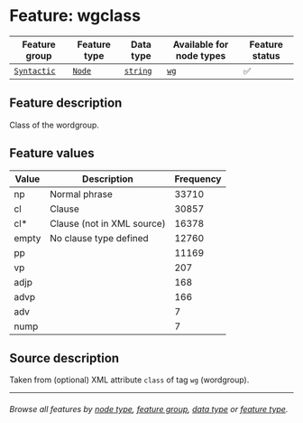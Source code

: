 # Feature: wgclass <a name="start"></a>

Feature group | Feature type | Data type | Available for node types | Feature status
---  | --- | --- | --- | ---
[`Syntactic`](featuresbygroup.md#syntactic-features) | [`Node`](featuresbyfeaturetype.md#node-features) | [`string`](featuresbydatatype.md#string-datatype)  | [`wg`](featuresbynodetype.md#wordgroup-nodes) | ✅

## Feature description 

Class of the wordgroup.

## Feature values

Value | Description | Frequency
--- |  --- | ---
np | Normal phrase | 33710
cl | Clause |	30857
cl*	| Clause (not in XML source) | 16378
empty | No clause type defined |	12760
pp	|| 11169
vp	|| 207
adjp ||	168
advp ||	166
adv	|| 7
nump ||	7


## Source description

Taken from (optional) XML attribute `class` of tag `wg` (wordgroup).

---
###### *Browse all features by [node type](featuresbynodetype.md#start), [feature group](featuresbygroup.md#start), [data type](featuresbydatatype.md#start)  or [feature type](featuresbyfeaturetype.md#start).*
